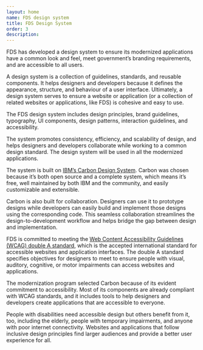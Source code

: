 ```yaml
---
layout: home
name: FDS design system
title: FDS Design System
order: 3
description:
---
```

FDS has developed a design system to ensure its modernized applications have a common look and feel, meet government’s branding requirements, and are accessible to all users.

A design system is a collection of guidelines, standards, and reusable components. It helps designers and developers because it defines the appearance, structure, and behaviour of a user interface. Ultimately, a design system serves to ensure a website or application (or a collection of related websites or applications, like FDS) is cohesive and easy to use.

The FDS design system includes design principles, brand guidelines, typography, UI components, design patterns, interaction guidelines, and accessibility.

The system promotes consistency, efficiency, and scalability of design, and helps designers and developers collaborate while working to a common design standard. The design system will be used in all the modernized applications.

The system is built on [IBM’s Carbon Design System](https://carbondesignsystem.com/). Carbon was chosen because it’s both open source and a complete system, which means it’s free, well maintained by both IBM and the community, and easily customizable and extensible.

Carbon is also built for collaboration. Designers can use it to prototype designs while developers can easily build and implement those designs using the corresponding code. This seamless collaboration streamlines the design-to-development workflow and helps bridge the gap between design and implementation.

FDS is committed to meeting the [Web Content Accessibility Guidelines (WCAG) double A standard](https://www.w3.org/WAI/WCAG2AA-Conformance), which is the accepted international standard for accessible websites and application interfaces. The double A standard specifies objectives for designers to meet to ensure people with visual, auditory, cognitive, or motor impairments can access websites and applications.

The modernization program selected Carbon because of its evident commitment to accessibility. Most of its components are already compliant with WCAG standards, and it includes tools to help designers and developers create applications that are accessible to everyone.

People with disabilities need accessible design but others benefit from it, too, including the elderly, people with temporary impairments, and anyone with poor internet connectivity. Websites and applications that follow inclusive design principles find larger audiences and provide a better user experience for all.
